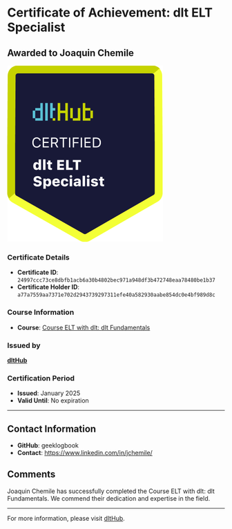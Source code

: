 
# Certificate of Achievement: dlt ELT Specialist

## Awarded to **Joaquin Chemile**

![Course Image](../badges/dlt_ELT_specialist.png)

### Certificate Details
- **Certificate ID**: `24997ccc73ce8dbfb1acb6a30b4802bec971a948df3b472748eaa78480be1b37`
- **Certificate Holder ID**: `a77a7559aa7371e702d2943739297311efe40a582930aabe854dc0e4bf989d8c`

### Course Information
- **Course**: [Course ELT with dlt: dlt Fundamentals](https://github.com/dlt-hub/dlthub-education/tree/main/courses/dlt_fundamentals_dec_2024)

### Issued by
[**dltHub**](https://dlthub.com/) 

### Certification Period
- **Issued**: January 2025
- **Valid Until**: No expiration

---

## Contact Information
- **GitHub**: geeklogbook
- **Contact**: https://www.linkedin.com/in/jchemile/

## Comments
Joaquin Chemile has successfully completed the Course ELT with dlt: dlt Fundamentals. We commend their dedication and expertise in the field.

---

For more information, please visit [dltHub](https://dlthub.com/).
    